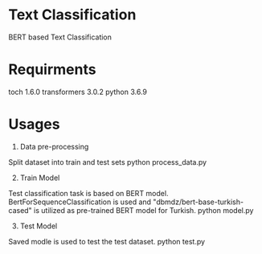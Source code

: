 # Text Classification
BERT based Text Classification

# Requirments
toch 1.6.0
transformers 3.0.2
python 3.6.9

# Usages
1. Data pre-processing

Split dataset into train and test sets
python process_data.py

2. Train Model

Test classification task is based on BERT model. BertForSequenceClassification is used and "dbmdz/bert-base-turkish-cased" is utilized as pre-trained BERT model for Turkish.
python model.py

3. Test Model

Saved modle is used to test the test dataset. 
python test.py
